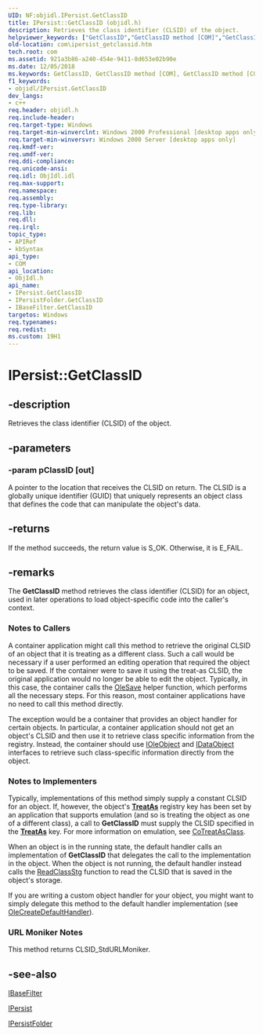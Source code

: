 ```yaml
---
UID: NF:objidl.IPersist.GetClassID
title: IPersist::GetClassID (objidl.h)
description: Retrieves the class identifier (CLSID) of the object.
helpviewer_keywords: ["GetClassID","GetClassID method [COM]","GetClassID method [COM]","IBaseFilter interface","GetClassID method [COM]","IPersist interface","GetClassID method [COM]","IPersistFolder interface","IBaseFilter interface [COM]","GetClassID method","IBaseFilter::GetClassID","IPersist interface [COM]","GetClassID method","IPersist.GetClassID","IPersist::GetClassID","IPersistFolder interface [COM]","GetClassID method","IPersistFolder::GetClassID","_com_ipersist_getclassid","com.ipersist_getclassid","objidl/IBaseFilter::GetClassID","objidl/IPersist::GetClassID","objidl/IPersistFolder::GetClassID"]
old-location: com\ipersist_getclassid.htm
tech.root: com
ms.assetid: 921a3b86-a240-454e-9411-8d653e02b90e
ms.date: 12/05/2018
ms.keywords: GetClassID, GetClassID method [COM], GetClassID method [COM],IBaseFilter interface, GetClassID method [COM],IPersist interface, GetClassID method [COM],IPersistFolder interface, IBaseFilter interface [COM],GetClassID method, IBaseFilter::GetClassID, IPersist interface [COM],GetClassID method, IPersist.GetClassID, IPersist::GetClassID, IPersistFolder interface [COM],GetClassID method, IPersistFolder::GetClassID, _com_ipersist_getclassid, com.ipersist_getclassid, objidl/IBaseFilter::GetClassID, objidl/IPersist::GetClassID, objidl/IPersistFolder::GetClassID
f1_keywords:
- objidl/IPersist.GetClassID
dev_langs:
- c++
req.header: objidl.h
req.include-header: 
req.target-type: Windows
req.target-min-winverclnt: Windows 2000 Professional [desktop apps only]
req.target-min-winversvr: Windows 2000 Server [desktop apps only]
req.kmdf-ver: 
req.umdf-ver: 
req.ddi-compliance: 
req.unicode-ansi: 
req.idl: ObjIdl.idl
req.max-support: 
req.namespace: 
req.assembly: 
req.type-library: 
req.lib: 
req.dll: 
req.irql: 
topic_type:
- APIRef
- kbSyntax
api_type:
- COM
api_location:
- ObjIdl.h
api_name:
- IPersist.GetClassID
- IPersistFolder.GetClassID
- IBaseFilter.GetClassID
targetos: Windows
req.typenames: 
req.redist: 
ms.custom: 19H1
---
```


# IPersist::GetClassID


## -description


Retrieves the class identifier (CLSID) of the object. 


## -parameters




### -param pClassID [out]

A pointer to the location that receives the CLSID on return. The CLSID is a globally unique identifier (GUID) that uniquely represents an object class that defines the code that can manipulate the object's data.


## -returns



If the method succeeds, the return value is S_OK. Otherwise, it is E_FAIL. 




## -remarks



The <b>GetClassID</b> method retrieves the class identifier (CLSID) for an object, used in later operations to load object-specific code into the caller's context.

<h3><a id="Notes_to_Callers"></a><a id="notes_to_callers"></a><a id="NOTES_TO_CALLERS"></a>Notes to Callers</h3>
A container application might call this method to retrieve the original CLSID of an object that it is treating as a different class. Such a call would be necessary if a user performed an editing operation that required the object to be saved. If the container were to save it using the treat-as CLSID, the original application would no longer be able to edit the object. Typically, in this case, the container calls the <a href="https://docs.microsoft.com/windows/desktop/api/ole2/nf-ole2-olesave">OleSave</a> helper function, which performs all the necessary steps. For this reason, most container applications have no need to call this method directly.

The exception would be a container that provides an object handler for certain objects. In particular, a container application should not get an object's CLSID and then use it to retrieve class specific information from the registry. Instead, the container should use <a href="https://docs.microsoft.com/windows/desktop/api/oleidl/nn-oleidl-ioleobject">IOleObject</a> and <a href="https://docs.microsoft.com/windows/desktop/api/objidl/nn-objidl-idataobject">IDataObject</a> interfaces to retrieve such class-specific information directly from the object.

<h3><a id="Notes_to_Implementers"></a><a id="notes_to_implementers"></a><a id="NOTES_TO_IMPLEMENTERS"></a>Notes to Implementers</h3>
Typically, implementations of this method simply supply a constant CLSID for an object. If, however, the object's <b><a href="https://docs.microsoft.com/windows/desktop/com/treatas">TreatAs</a></b> registry key has been set by an application that supports emulation (and so is treating the object as one of a different class), a call to <b>GetClassID</b> must supply the CLSID specified in the <b><a href="https://docs.microsoft.com/windows/desktop/com/treatas">TreatAs</a></b> key. For more information on emulation, see <a href="https://docs.microsoft.com/windows/desktop/api/objbase/nf-objbase-cotreatasclass">CoTreatAsClass</a>.

When an object is in the running state, the default handler calls an implementation of <b>GetClassID</b> that delegates the call to the implementation in the object. When the object is not running, the default handler instead calls the <a href="https://docs.microsoft.com/windows/desktop/api/coml2api/nf-coml2api-readclassstg">ReadClassStg</a> function to read the CLSID that is saved in the object's storage.

If you are writing a custom object handler for your object, you might want to simply delegate this method to the default handler implementation (see <a href="https://docs.microsoft.com/windows/desktop/api/ole2/nf-ole2-olecreatedefaulthandler">OleCreateDefaultHandler</a>). 


<h3><a id="URL_Moniker_Notes"></a><a id="url_moniker_notes"></a><a id="URL_MONIKER_NOTES"></a>URL Moniker Notes</h3>
This method returns CLSID_StdURLMoniker.




## -see-also




<a href="https://docs.microsoft.com/windows/desktop/api/strmif/nn-strmif-ibasefilter">IBaseFilter</a>



<a href="https://docs.microsoft.com/windows/desktop/api/objidl/nn-objidl-ipersist">IPersist</a>



<a href="https://docs.microsoft.com/windows/desktop/api/shobjidl_core/nn-shobjidl_core-ipersistfolder">IPersistFolder</a>
 

 

